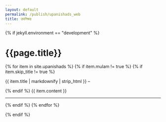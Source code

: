 ```yaml
---
layout: default
permalink: /publish/upanishads_web
title: उपनिषदः
---
```


{% if jekyll.environment == "development" %}

<div class="skt">
<h1>{{page.title}}</h1>

{% for item in site.upanishads %}
  {% if item.mulam != true %}
    {% if item.skip_title != true %}<p>{{ item.title | markdownify | strip_html }} – </p>{% endif %}
    {{ item.content }}
    <hr/>
  {% endif %}
{% endfor %}
</div>

{% endif %}

